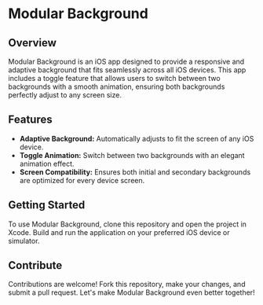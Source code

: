<h1>Modular Background</h1>
    <h2>Overview</h2>
    <p>
        Modular Background is an iOS app designed to provide a responsive and adaptive background that fits seamlessly across all iOS devices. This app includes a toggle feature that allows users to switch between two backgrounds with a smooth animation, ensuring both backgrounds perfectly adjust to any screen size.
    </p>

  <h2>Features</h2>
    <ul>
        <li><strong>Adaptive Background:</strong> Automatically adjusts to fit the screen of any iOS device.</li>
        <li><strong>Toggle Animation:</strong> Switch between two backgrounds with an elegant animation effect.</li>
        <li><strong>Screen Compatibility:</strong> Ensures both initial and secondary backgrounds are optimized for every device screen.</li>
    </ul>

  <h2>Getting Started</h2>
    <p>
        To use Modular Background, clone this repository and open the project in Xcode. Build and run the application on your preferred iOS device or simulator.
    </p>

  <h2>Contribute</h2>
    <p>
        Contributions are welcome! Fork this repository, make your changes, and submit a pull request. Let's make Modular Background even better together!
    </p>
